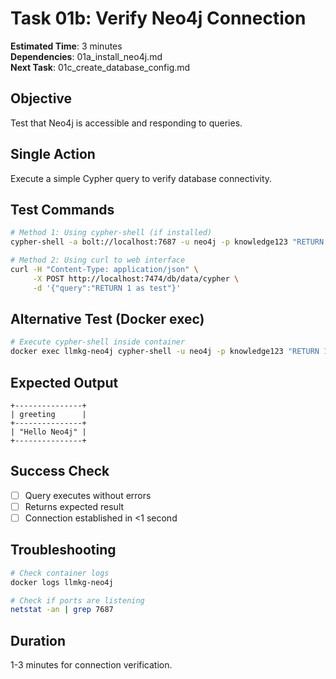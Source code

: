 # Task 01b: Verify Neo4j Connection

**Estimated Time**: 3 minutes  
**Dependencies**: 01a_install_neo4j.md  
**Next Task**: 01c_create_database_config.md  

## Objective
Test that Neo4j is accessible and responding to queries.

## Single Action
Execute a simple Cypher query to verify database connectivity.

## Test Commands
```bash
# Method 1: Using cypher-shell (if installed)
cypher-shell -a bolt://localhost:7687 -u neo4j -p knowledge123 "RETURN 'Hello Neo4j' as greeting"

# Method 2: Using curl to web interface
curl -H "Content-Type: application/json" \
     -X POST http://localhost:7474/db/data/cypher \
     -d '{"query":"RETURN 1 as test"}'
```

## Alternative Test (Docker exec)
```bash
# Execute cypher-shell inside container
docker exec llmkg-neo4j cypher-shell -u neo4j -p knowledge123 "RETURN 1"
```

## Expected Output
```
+---------------+
| greeting      |
+---------------+
| "Hello Neo4j" |
+---------------+
```

## Success Check
- [ ] Query executes without errors
- [ ] Returns expected result
- [ ] Connection established in <1 second

## Troubleshooting
```bash
# Check container logs
docker logs llmkg-neo4j

# Check if ports are listening
netstat -an | grep 7687
```

## Duration
1-3 minutes for connection verification.